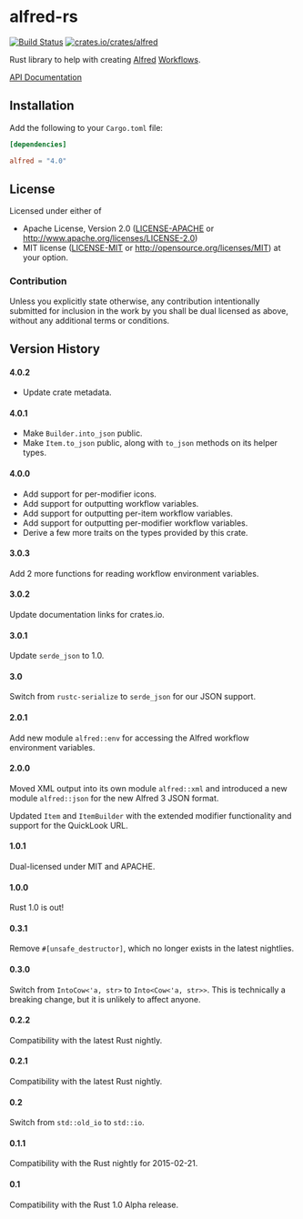 # alfred-rs

[![Build Status](https://travis-ci.org/lilyball/alfred-rs.svg?branch=master)](https://travis-ci.org/lilyball/alfred-rs)
[![crates.io/crates/alfred](http://meritbadge.herokuapp.com/alfred)](https://crates.io/crates/alfred)

Rust library to help with creating [Alfred][alfred] [Workflows][].

[alfred]: http://www.alfredapp.com
[Workflows]: http://support.alfredapp.com/workflows

[API Documentation](http://docs.rs/alfred)

## Installation

Add the following to your `Cargo.toml` file:

```toml
[dependencies]

alfred = "4.0"
```

## License

Licensed under either of
 * Apache License, Version 2.0 ([LICENSE-APACHE](LICENSE-APACHE) or
   http://www.apache.org/licenses/LICENSE-2.0)
 * MIT license ([LICENSE-MIT](LICENSE-MIT) or
   http://opensource.org/licenses/MIT) at your option.

### Contribution

Unless you explicitly state otherwise, any contribution intentionally submitted
for inclusion in the work by you shall be dual licensed as above, without any
additional terms or conditions.

## Version History

#### 4.0.2

* Update crate metadata.

#### 4.0.1

* Make `Builder.into_json` public.
* Make `Item.to_json` public, along with `to_json` methods on its helper types.

#### 4.0.0

* Add support for per-modifier icons.
* Add support for outputting workflow variables.
* Add support for outputting per-item workflow variables.
* Add support for outputting per-modifier workflow variables.
* Derive a few more traits on the types provided by this crate.

#### 3.0.3

Add 2 more functions for reading workflow environment variables.

#### 3.0.2

Update documentation links for crates.io.

#### 3.0.1

Update `serde_json` to 1.0.

#### 3.0

Switch from `rustc-serialize` to `serde_json` for our JSON support.

#### 2.0.1

Add new module `alfred::env` for accessing the Alfred workflow environment
variables.

#### 2.0.0

Moved XML output into its own module `alfred::xml` and introduced a new module
`alfred::json` for the new Alfred 3 JSON format.

Updated `Item` and `ItemBuilder` with the extended modifier functionality and
support for the QuickLook URL.

#### 1.0.1

Dual-licensed under MIT and APACHE.

#### 1.0.0

Rust 1.0 is out!

#### 0.3.1

Remove `#[unsafe_destructor]`, which no longer exists in the latest nightlies.

#### 0.3.0

Switch from `IntoCow<'a, str>` to `Into<Cow<'a, str>>`.
This is technically a breaking change, but it is unlikely to affect anyone.

#### 0.2.2

Compatibility with the latest Rust nightly.

#### 0.2.1

Compatibility with the latest Rust nightly.

#### 0.2

Switch from `std::old_io` to `std::io`.

#### 0.1.1

Compatibility with the Rust nightly for 2015-02-21.

#### 0.1

Compatibility with the Rust 1.0 Alpha release.
